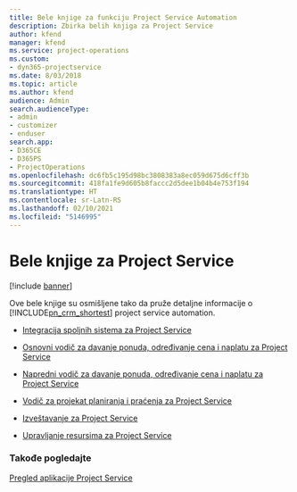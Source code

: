 ```yaml
---
title: Bele knjige za funkciju Project Service Automation
description: Zbirka belih knjiga za Project Service
author: kfend
manager: kfend
ms.service: project-operations
ms.custom:
- dyn365-projectservice
ms.date: 8/03/2018
ms.topic: article
ms.author: kfend
audience: Admin
search.audienceType:
- admin
- customizer
- enduser
search.app:
- D365CE
- D365PS
- ProjectOperations
ms.openlocfilehash: dc6fb5c195d98bc3808383a8ec059d675d6cff3b
ms.sourcegitcommit: 418fa1fe9d605b8faccc2d5dee1b04b4e753f194
ms.translationtype: HT
ms.contentlocale: sr-Latn-RS
ms.lasthandoff: 02/10/2021
ms.locfileid: "5146995"
---
```

# <a name="white-papers-for-project-service"></a>Bele knjige za Project Service

[!include [banner](../includes/psa-now-project-operations.md)]

Ove bele knjige su osmišljene tako da pruže detaljne informacije o [!INCLUDE[pn_crm_shortest](../includes/pn-crm-shortest.md)] project service automation.

-   [Integracija spoljnih sistema za Project Service](https://go.microsoft.com/fwlink/?LinkId=825445)

-   [Osnovni vodič za davanje ponuda, određivanje cena i naplatu za Project Service](https://go.microsoft.com/fwlink/?LinkId=825241)

-   [Napredni vodič za davanje ponuda, određivanje cena i naplatu za Project Service](https://go.microsoft.com/fwlink/?LinkId=825242)

-   [Vodič za projekat planiranja i praćenja za Project Service](https://go.microsoft.com/fwlink/?LinkId=825243)

-   [Izveštavanje za Project Service](https://go.microsoft.com/fwlink/?LinkId=825446)

-   [Upravljanje resursima za Project Service](https://go.microsoft.com/fwlink/?LinkId=825244)

### <a name="see-also"></a>Takođe pogledajte
 [Pregled aplikacije Project Service](../psa/overview.md)
